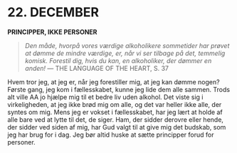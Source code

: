 # 22. DECEMBER

**PRINCIPPER, IKKE PERSONER**

> *Den måde, hvorpå vores værdige alkoholikere sommetider har prøvet at dømme de mindre værdige, er, når vi ser tilbage på det, temmelig komisk. Forestil dig, hvis du kan, en alkoholiker, der dømmer en anden!*
> — THE LANGUAGE OF THE HEART, S. 37

Hvem tror jeg, at jeg er, når jeg forestiller mig, at jeg kan dømme nogen? Første gang, jeg kom i fællesskabet, kunne jeg lide dem alle sammen. Trods alt ville AA jo hjælpe mig til et bedre liv uden alkohol. Det viste sig i virkeligheden, at jeg ikke brød mig om alle, og det var heller ikke alle, der syntes om mig. Mens jeg er vokset i fællesskabet, har jeg lært at holde af alle bare ved at lytte til det, de siger. Ham, der sidder derovre eller hende, der sidder ved siden af mig, har Gud valgt til at give mig det budskab, som jeg har brug for i dag. Jeg bør altid huske at sætte principper forud for personer.
